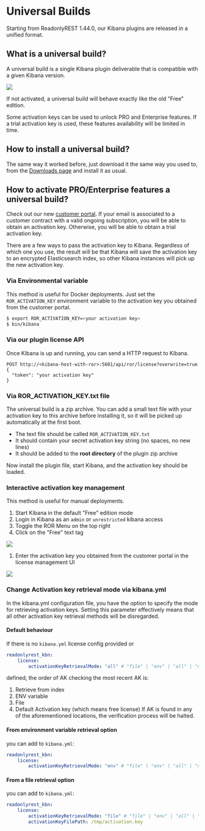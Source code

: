 # Universal Builds

Starting from ReadonlyREST 1.44.0, our Kibana plugins are released in a unified format.

## What is a universal build?

A universal build is a single Kibana plugin deliverable that is compatible with a given Kibana version.

![](assets/universal\_build.png)

If not activated, a universal build will behave exactly like the old "Free" edition.

Some activation keys can be used to unlock PRO and Enterprise features. If a trial activation key is used, these features availability will be limited in time.

## How to install a universal build?

The same way it worked before, just download it the same way you used to, from the [Downloads page](https://readonlyrest.com/download) and install it as usual.

## How to activate PRO/Enterprise features a universal build?

Check out our new [customer portal](https://readonlyrest.com/customer). If your email is associated to a customer contract with a valid ongoing subscription, you will be able to obtain an activation key. Otherwise, you will be able to obtain a trial activation key.

There are a few ways to pass the activation key to Kibana. Regardless of which one you use, the result will be that Kibana will save the activation key to an encrypted Elasticsearch index, so other Kibana instances will pick up the new activation key.

### Via Environmental variable

This method is useful for Docker deployments. Just set the `ROR_ACTIVATION_KEY` environment variable to the activation key you obtained from the customer portal.

```bash
$ export ROR_ACTIVATION_KEY=<your activation key>
$ bin/kibana 
```

### Via our plugin license API

Once Kibana is up and running, you can send a HTTP request to Kibana.

```
POST http://<kibana-host-with-ror>:5601/api/ror/license?overwrite=true
{
  "token": "your activation key" 
}
```

### Via ROR\_ACTIVATION\_KEY.txt file

The universal build is a zip archive. You can add a small text file with your activation key to this archive before installing it, so it will be picked up automatically at the first boot.
- The text file should be called `ROR_ACTIVATION_KEY.txt`
- It should contain your secret activation key string (no spaces, no new lines)
- It should be added to the **root directory** of the plugin zip archive

Now install the plugin file, start Kibana, and the activation key should be loaded.


### Interactive activation key management

This method is useful for manual deployments.

1. Start Kibana in the default "Free" edition mode
2. Login in Kibana as an `admin` or `unrestricted` kibana access
3. Toggle the ROR Menu on the top right
4. Click on the "Free" text tag

![](assets/edit\_activation\_key.png)

1. Enter the activation key you obtained from the customer portal in the license management UI

![](assets/activation\_keys\_gui.png)

### Change Activation key retrieval mode via kibana.yml

In the kibana.yml configuration file, you have the option to specify the mode for retrieving activation keys. 
Setting this parameter effectively means that all other activation key retrieval methods will be disregarded.

#### Default behaviour

If there is no `kibana.yml` license config provided or 

```yaml
readonlyrest_kbn:
    license:
        activationKeyRetrievalMode: "all" # "file" | "env" | "all" | "none"
```

defined, the order of AK checking the most recent AK is:

1. Retrieve from index
2. ENV variable
3. File
4. Default Activation key (which means free license)
If AK is found in any of the aforementioned locations, the verification process will be halted.

#### From environment variable retrieval option 

you can add to `kibana.yml`:

```yaml
readonlyrest_kbn:
    license:
        activationKeyRetrievalMode: "env" # "file" | "env" | "all" | "none"
```

#### From a file retrieval option 

you can add to `kibana.yml`:

```yaml
readonlyrest_kbn:
    license:
        activationKeyRetrievalMode: "file" # "file" | "env" | "all" | "none"
        activationKeyFilePath: /tmp/activation.key
```